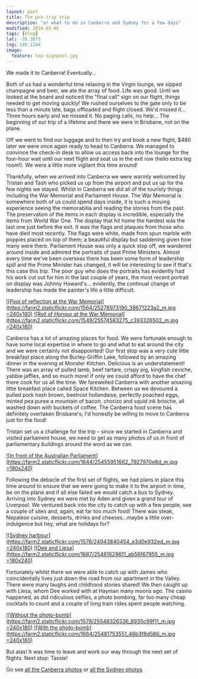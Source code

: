 ```yaml
---
layout: post
title: The pre-trip trip
description: "or what to do in Canberra and Sydney for a few days"
modified: 2016-03-05
tags: [blog]
lat: -35.3075
lng: 149.1244
image:
  feature: top-signpost.jpg
---
```


We made it to Canberra! Eventually…

Both of us had a wonderful time relaxing in the Virgin lounge, we sipped champagne and beer, we ate the array of food. Life was good. Until we looked at the board and noticed the "final call" sign on our flight, things needed to get moving quickly! We rushed ourselves to the gate only to be less than a minute late, bags offloaded and flight closed. We'd missed it… Three hours early and we missed it. No paging calls, no help… The beginning of our trip of a lifetime and there we were in Brisbane, not on the plane.

Off we went to find our luggage and to then try and book a new flight, $480 later we were once again ready to head to Canberra. We managed to convince the check-in desk to allow us access back into the lounge for the four-hour wait until our next flight and seat us in the exit row (hello extra leg room!). We were a little more vigilant this time around!

Thankfully, when we arrived into Canberra we were warmly welcomed by Tristan and Tash who picked us up from the airport and put us up for the few nights we stayed. Whilst in Canberra we did all of the touristy things including the War Memorial and Parliament House. The War Memorial is somewhere both of us could spend days inside, it is such a moving experience seeing the memorabilia and reading the stories from the past. The preservation of the items in each display is incredible, especially the items from World War One. The display that hit home the hardest was the last one just before the exit. It was the flags and plaques from those who have died most recently. The flags were white, made from spun marble with poppies placed on top of them; a beautiful display but saddening given how many were there. Parliament House was only a quick stop off, we wandered around inside and admired the portraits of past Prime Ministers. Almost every time we've been overseas there has been some form of leadership spill and the Prime Minister has changed, it will be interesting to see if that's this case this trip. The poor guy who does the portraits has evidently had his work cut out for him in the last couple of years, the most recent portrait on display was Johnny Howard's… evidently, the continual change of leadership has made the painter's life a little difficult.


[![Pool of reflection at the War Memorial](https://farm2.staticflickr.com/1564/25278973190_38671223a2_m.jpg =240x180)](https://www.flickr.com/photos/140698305@N05/25278973190/in/album-72157663219063404/) 
[![Roll of Honour at the War Memorial](https://farm2.staticflickr.com/1549/25574583275_c393326502_m.jpg =240x180)](https://www.flickr.com/photos/140698305@N05/25574583275/in/album-72157663219063404/) 

Canberra has a lot of amazing places for food. We were fortunate enough to have some local expertise in where to go and what to eat around the city and we were certainly not disappointed! Our first stop was a very cute little breakfast place along the Burley-Griffin Lake, followed by an amazing dinner in the evening at Monster Kitchen. Delicious is an understatement! There was an array of pulled lamb, beef tartare, crispy pig, kingfish ceviche, yabbie jaffles, and so much more! If only we could afford to have the chef there cook for us all the time. We farewelled Canberra with another amazing little breakfast place called Space Kitchen. Between us we devoured a pulled pork hash brown, beetroot hollandaise, perfectly poached eggs, minted pea puree a mountain of bacon, chorizo and squid ink brioche, all washed down with buckets of coffee. The Canberra food scene has definitely overtaken Brisbane's; I'd honestly be willing to move to Canberra just for the food!

Tristan set us a challenge for the trip – since we started in Canberra and visited parliament house, we need to get as many photos of us in front of parliamentary buildings around the word as we can.

[![In front of the Australian Parliament](https://farm2.staticflickr.com/1644/25455951662_7927970e8d_m.jpg =180x240)](https://www.flickr.com/photos/140698305@N05/25455951662/in/album-72157663219063404/)

Following the debacle of the first set of flights, we had plans in place this time around to ensure that we were going to make it to the airport in time, be on the plane and if all else failed we would catch a bus to Sydney. Arriving into Sydney we were met by Aden and given a grand tour of Liverpool. We ventured back into the city to catch up with a few people, see a couple of sites and, again, eat far too much food! There was steak, Nepalese cuisine, desserts, drinks and cheeses…maybe a little over-indulgence but hey, what are holidays for?

[![Sydney harbour](https://farm2.staticflickr.com/1576/24943840454_e3d0e932ed_m.jpg =240x180)](https://www.flickr.com/photos/140698305@N05/24943840454/in/album-72157663219047664/) [![Dee and Liesa](https://farm2.staticflickr.com/1687/25481629611_ab56f67955_m.jpg =180x240)](https://www.flickr.com/photos/140698305@N05/25481629611/in/album-72157663219047664/)

Fortunately whilst there we were able to catch up with James who coincidentally lives just down the road from our apartment in the Valley. There were many laughs and childhood stories shared! We then caught up with Liesa, whom Dee worked with at Hayman many moons ago. The casino happened, as did ridiculous selfies, a photo bombing, far too many cheap cocktails to count and a couple of long train rides spent people watching.

[![Without the photo-bomb](https://farm2.staticflickr.com/1578/25548326336_8935c99f11_m.jpg =240x180)](https://www.flickr.com/photos/140698305@N05/25481753551/in/album-72157663219047664/) [![With the photo-bomb](https://farm2.staticflickr.com/1664/25481753551_48b3f8d586_m.jpg =240x180)](https://www.flickr.com/photos/140698305@N05/25481753551/in/album-72157663219047664/)

But alas! It was time to leave and work our way through the next set of flights. Next stop: Tassie!

Go see [all the Canberra photos](https://www.flickr.com/photos/140698305@N05/albums/72157663219063404) or [all the Sydney photos](https://www.flickr.com/photos/140698305@N05/albums/72157663219047664)